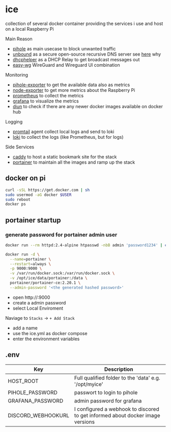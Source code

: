 # ice


collection of several docker container providing the services i use and host on a local Raspberry Pi

Main Reason
* [pihole](https://pi-hole.net/) as main usecase to block unwanted traffic
* [unbound](https://github.com/NLnetLabs/unbound) as a secure open-source recursive DNS server see [here](https://docs.pi-hole.net/guides/dns/unbound/) why
* [dhcphelper](https://github.com/homeall/dhcphelper) as a DHCP Relay to get broadcast messages out
* [easy-wg](https://github.com/wg-easy/wg-easy) WireGuard and Wireguard UI combination

Monitoring
* [pihole-exporter](https://github.com/eko/pihole-exporter) to get the available data also as metrics
* [node-exporter](https://github.com/prometheus/node_exporter) to get more metrics about the Raspberry Pi
* [prometheus](https://prometheus.io/) to collect the metrics
* [grafana](https://grafana.com/) to visualize the metrics
* [diun](https://crazymax.dev/diun/) to check if there are any newer docker images available on docker hub
  
Logging
* [promtail](https://grafana.com/docs/loki/latest/send-data/promtail/) agent collect local logs and send to loki
* [loki](https://github.com/grafana/loki) to collect the logs (like Prometheus, but for logs)

Side Services
* [caddy](https://caddyserver.com/) to host a static bookmark site for the stack
* [portainer](https://www.portainer.io/) to maintain all the images and ramp up the stack

## docker on pi
```bash
curl -sSL https://get.docker.com | sh
sudo usermod -aG docker $USER
sudo reboot
docker ps
```

## portainer startup
### generate password for portainer admin user
```bash
docker run --rm httpd:2.4-alpine htpasswd -nbB admin 'password1234' | cut -d ":" -f 2
```

```bash
docker run -d \
  --name=portainer \
  --restart=always \
  -p 9000:9000 \
  -v /var/run/docker.sock:/var/run/docker.sock \
  -v /opt/ice/data/portainer:/data \
  portainer/portainer-ce:2.20.1 \
  --admin-password '<the generated hashed password>'
```

* open http://<host>:9000
* create a admin password
* select Local Enviroment

Naviage to `Stacks` -> `+ Add Stack`

* add a name
* use the ice.yml as docker compose
* enter the environment variables

## .env

| Key                | Description                                                                    |
| ------------------ | ------------------------------------------------------------------------------ |
| HOST_ROOT          | Full qualified folder to the 'data' e.g. '/opt/myice'                          |
| PIHOLE_PASSWORD    | passwort to login to pihole                                                    |
| GRAFANA_PASSWORD   | admin password for grafana                                                     |
| DISCORD_WEBHOOKURL | I configured a webhook to discored to get informed about docker image versions |

